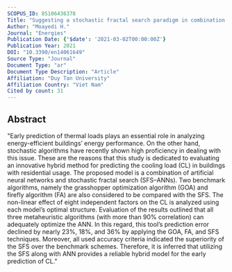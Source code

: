 ```yaml
---
SCOPUS_ID: 85106436378
Title: "Suggesting a stochastic fractal search paradigm in combination with artificial neural network for early prediction of cooling load in residential buildings"
Author: "Moayedi H."
Journal: "Energies"
Publication Date: {'$date': '2021-03-02T00:00:00Z'}
Publication Year: 2021
DOI: "10.3390/en14061649"
Source Type: "Journal"
Document Type: "ar"
Document Type Description: "Article"
Affiliation: "Duy Tan University"
Affiliation Country: "Viet Nam"
Cited by count: 31
---
```


## Abstract
"Early prediction of thermal loads plays an essential role in analyzing energy-efficient buildings’ energy performance. On the other hand, stochastic algorithms have recently shown high proficiency in dealing with this issue. These are the reasons that this study is dedicated to evaluating an innovative hybrid method for predicting the cooling load (CL) in buildings with residential usage. The proposed model is a combination of artificial neural networks and stochastic fractal search (SFS–ANNs). Two benchmark algorithms, namely the grasshopper optimization algorithm (GOA) and firefly algorithm (FA) are also considered to be compared with the SFS. The non-linear effect of eight independent factors on the CL is analyzed using each model’s optimal structure. Evaluation of the results outlined that all three metaheuristic algorithms (with more than 90% correlation) can adequately optimize the ANN. In this regard, this tool’s prediction error declined by nearly 23%, 18%, and 36% by applying the GOA, FA, and SFS techniques. Moreover, all used accuracy criteria indicated the superiority of the SFS over the benchmark schemes. Therefore, it is inferred that utilizing the SFS along with ANN provides a reliable hybrid model for the early prediction of CL."
